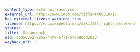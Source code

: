 ```yaml
---
content_type: external-resource
external_url: http://www.imdb.com/title/tt0031971/
has_external_license_warning: true
license: https://en.wikipedia.org/wiki/All_rights_reserved
status: ''
title: _Stagecoach_
uid: c1d565e2-2852-447d-bf71-577696dd2d23
wayback_url: ''
---
```

